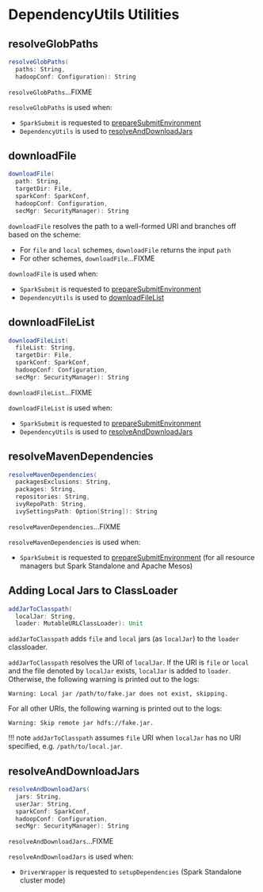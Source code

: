 # DependencyUtils Utilities

## <span id="resolveGlobPaths"> resolveGlobPaths

```scala
resolveGlobPaths(
  paths: String,
  hadoopConf: Configuration): String
```

`resolveGlobPaths`...FIXME

`resolveGlobPaths` is used when:

* `SparkSubmit` is requested to [prepareSubmitEnvironment](SparkSubmit.md#prepareSubmitEnvironment)
* `DependencyUtils` is used to [resolveAndDownloadJars](#resolveAndDownloadJars)

## <span id="downloadFile"> downloadFile

```scala
downloadFile(
  path: String,
  targetDir: File,
  sparkConf: SparkConf,
  hadoopConf: Configuration,
  secMgr: SecurityManager): String
```

`downloadFile` resolves the path to a well-formed URI and branches off based on the scheme:

* For `file` and `local` schemes, `downloadFile` returns the input `path`
* For other schemes, `downloadFile`...FIXME

`downloadFile` is used when:

* `SparkSubmit` is requested to [prepareSubmitEnvironment](SparkSubmit.md#prepareSubmitEnvironment)
* `DependencyUtils` is used to [downloadFileList](#downloadFileList)

## <span id="downloadFileList"> downloadFileList

```scala
downloadFileList(
  fileList: String,
  targetDir: File,
  sparkConf: SparkConf,
  hadoopConf: Configuration,
  secMgr: SecurityManager): String
```

`downloadFileList`...FIXME

`downloadFileList` is used when:

* `SparkSubmit` is requested to [prepareSubmitEnvironment](SparkSubmit.md#prepareSubmitEnvironment)
* `DependencyUtils` is used to [resolveAndDownloadJars](#resolveAndDownloadJars)

## <span id="resolveMavenDependencies"> resolveMavenDependencies

```scala
resolveMavenDependencies(
  packagesExclusions: String,
  packages: String,
  repositories: String,
  ivyRepoPath: String,
  ivySettingsPath: Option[String]): String
```

`resolveMavenDependencies`...FIXME

`resolveMavenDependencies` is used when:

* `SparkSubmit` is requested to [prepareSubmitEnvironment](SparkSubmit.md#prepareSubmitEnvironment) (for all resource managers but Spark Standalone and Apache Mesos)

## <span id="addJarToClasspath"> Adding Local Jars to ClassLoader

```scala
addJarToClasspath(
  localJar: String,
  loader: MutableURLClassLoader): Unit
```

`addJarToClasspath` adds `file` and `local` jars (as `localJar`) to the `loader` classloader.

`addJarToClasspath` resolves the URI of `localJar`. If the URI is `file` or `local` and the file denoted by `localJar` exists, `localJar` is added to `loader`. Otherwise, the following warning is printed out to the logs:

```text
Warning: Local jar /path/to/fake.jar does not exist, skipping.
```

For all other URIs, the following warning is printed out to the logs:

```text
Warning: Skip remote jar hdfs://fake.jar.
```

!!! note
    `addJarToClasspath` assumes `file` URI when `localJar` has no URI specified, e.g. `/path/to/local.jar`.

## <span id="resolveAndDownloadJars"> resolveAndDownloadJars

```scala
resolveAndDownloadJars(
  jars: String,
  userJar: String,
  sparkConf: SparkConf,
  hadoopConf: Configuration,
  secMgr: SecurityManager): String
```

`resolveAndDownloadJars`...FIXME

`resolveAndDownloadJars` is used when:

* `DriverWrapper` is requested to `setupDependencies` (Spark Standalone cluster mode)
